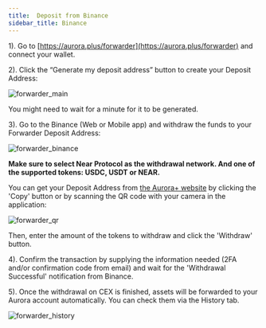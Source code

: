 ```yaml
---
title: 	Deposit from Binance
sidebar_title: Binance
---
```


1). Go to [https://aurora.plus/forwarder](https://aurora.plus/forwarder) and connect your wallet.

2). Click the “Generate my deposit address” button to create your Deposit Address:

![forwarder_main](/img/forwarder_main.png)

You might need to wait for a minute for it to be generated.

3). Go to the Binance (Web or Mobile app) and withdraw the funds to your Forwarder Deposit Address:

![forwarder_binance](/img/forwarder_binance.png)

**Make sure to select Near Protocol as the withdrawal network. And one of the supported tokens: USDC, USDT or NEAR.**

You can get your Deposit Address from [the Aurora+ website](https://aurora.plus/forwarder) by clicking the 'Copy' button or by scanning the QR code with your camera in the application:

![forwarder_qr](/img/forwarder_qr.png)

Then, enter the amount of the tokens to withdraw and click the 'Withdraw' button.

4). Confirm the transaction by supplying the information needed (2FA and/or confirmation code from email) and wait for the 'Withdrawal Successful' notification from Binance.

5). Once the withdrawal on CEX is finished, assets will be forwarded to your Aurora account automatically. You can check them via the History tab.

![forwarder_history](/img/forwarder_history.png)
